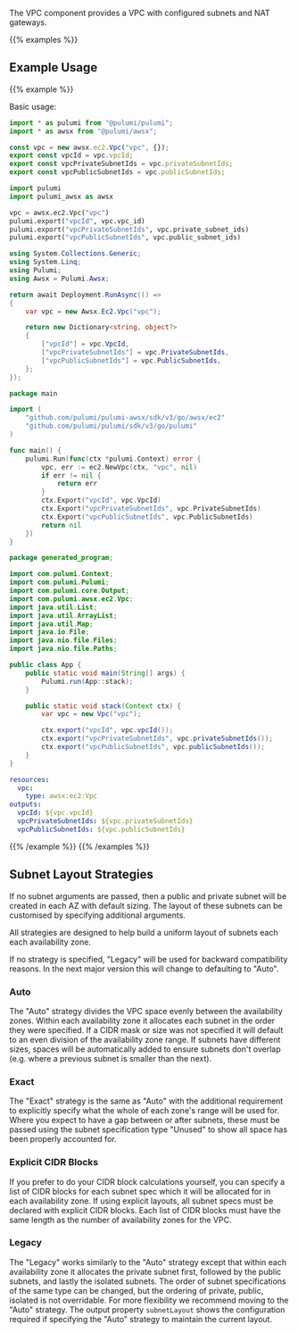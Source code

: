 The VPC component provides a VPC with configured subnets and NAT gateways.

{{% examples %}}

## Example Usage

{{% example %}}

Basic usage:

```typescript
import * as pulumi from "@pulumi/pulumi";
import * as awsx from "@pulumi/awsx";

const vpc = new awsx.ec2.Vpc("vpc", {});
export const vpcId = vpc.vpcId;
export const vpcPrivateSubnetIds = vpc.privateSubnetIds;
export const vpcPublicSubnetIds = vpc.publicSubnetIds;
```

```python
import pulumi
import pulumi_awsx as awsx

vpc = awsx.ec2.Vpc("vpc")
pulumi.export("vpcId", vpc.vpc_id)
pulumi.export("vpcPrivateSubnetIds", vpc.private_subnet_ids)
pulumi.export("vpcPublicSubnetIds", vpc.public_subnet_ids)
```

```csharp
using System.Collections.Generic;
using System.Linq;
using Pulumi;
using Awsx = Pulumi.Awsx;

return await Deployment.RunAsync(() => 
{
    var vpc = new Awsx.Ec2.Vpc("vpc");

    return new Dictionary<string, object?>
    {
        ["vpcId"] = vpc.VpcId,
        ["vpcPrivateSubnetIds"] = vpc.PrivateSubnetIds,
        ["vpcPublicSubnetIds"] = vpc.PublicSubnetIds,
    };
});
```

```go
package main

import (
	"github.com/pulumi/pulumi-awsx/sdk/v3/go/awsx/ec2"
	"github.com/pulumi/pulumi/sdk/v3/go/pulumi"
)

func main() {
	pulumi.Run(func(ctx *pulumi.Context) error {
		vpc, err := ec2.NewVpc(ctx, "vpc", nil)
		if err != nil {
			return err
		}
		ctx.Export("vpcId", vpc.VpcId)
		ctx.Export("vpcPrivateSubnetIds", vpc.PrivateSubnetIds)
		ctx.Export("vpcPublicSubnetIds", vpc.PublicSubnetIds)
		return nil
	})
}
```

```java
package generated_program;

import com.pulumi.Context;
import com.pulumi.Pulumi;
import com.pulumi.core.Output;
import com.pulumi.awsx.ec2.Vpc;
import java.util.List;
import java.util.ArrayList;
import java.util.Map;
import java.io.File;
import java.nio.file.Files;
import java.nio.file.Paths;

public class App {
    public static void main(String[] args) {
        Pulumi.run(App::stack);
    }

    public static void stack(Context ctx) {
        var vpc = new Vpc("vpc");

        ctx.export("vpcId", vpc.vpcId());
        ctx.export("vpcPrivateSubnetIds", vpc.privateSubnetIds());
        ctx.export("vpcPublicSubnetIds", vpc.publicSubnetIds());
    }
}
```

```yaml
resources:
  vpc:
    type: awsx:ec2:Vpc
outputs:
  vpcId: ${vpc.vpcId}
  vpcPrivateSubnetIds: ${vpc.privateSubnetIds}
  vpcPublicSubnetIds: ${vpc.publicSubnetIds}
```

{{% /example %}}
{{% /examples %}}

## Subnet Layout Strategies

If no subnet arguments are passed, then a public and private subnet will be created in each AZ with default sizing. The layout of these subnets can be customised by specifying additional arguments.

All strategies are designed to help build a uniform layout of subnets each each availability zone.

If no strategy is specified, "Legacy" will be used for backward compatibility reasons. In the next major version this will change to defaulting to "Auto".

### Auto

The "Auto" strategy divides the VPC space evenly between the availability zones. Within each availability zone it allocates each subnet in the order they were specified. If a CIDR mask or size was not specified it will default to an even division of the availability zone range. If subnets have different sizes, spaces will be automatically added to ensure subnets don't overlap (e.g. where a previous subnet is smaller than the next).

### Exact

The "Exact" strategy is the same as "Auto" with the additional requirement to explicitly specify what the whole of each zone's range will be used for. Where you expect to have a gap between or after subnets, these must be passed using the subnet specification type "Unused" to show all space has been properly accounted for.

### Explicit CIDR Blocks

If you prefer to do your CIDR block calculations yourself, you can specify a list of CIDR blocks for each subnet spec which it will be allocated for in each availability zone. If using explicit layouts, all subnet specs must be declared with explicit CIDR blocks. Each list of CIDR blocks must have the same length as the number of availability zones for the VPC.

### Legacy

The "Legacy" works similarly to the "Auto" strategy except that within each availability zone it allocates the private subnet first, followed by the public subnets, and lastly the isolated subnets. The order of subnet specifications of the same type can be changed, but the ordering of private, public, isolated is not overridable. For more flexibility we recommend moving to the "Auto" strategy. The output property `subnetLayout` shows the configuration required if specifying the "Auto" strategy to maintain the current layout.
